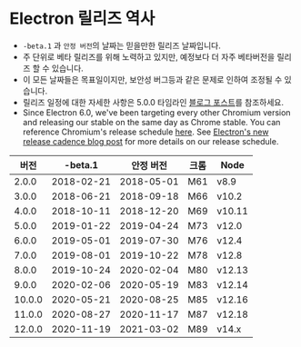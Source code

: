 # Electron 릴리즈 역사

* `-beta.1` 과 `안정 버전`의 날짜는 믿을만한 릴리즈 날짜입니다.
* 주 단위로 베타 릴리즈를 위해 노력하고 있지만, 예정보다 더 자주 베타버전을 릴리즈 할 수 있습니다.
* 이 모든 날짜들은 목표일이지만, 보안성 버그등과 같은 문제로 인하여 조정될 수 있습니다.
* 릴리즈 일정에 대한 자세한 사항은 5.0.0 타임라인 [블로그 포스트](https://electronjs.org/blog/electron-5-0-timeline)를 참조하세요.
* Since Electron 6.0, we've been targeting every other Chromium version and releasing our stable on the same day as Chrome stable. You can reference Chromium's release schedule [here](https://chromiumdash.appspot.com/schedule). See [Electron's new release cadence blog post](https://www.electronjs.org/blog/12-week-cadence) for more details on our release schedule.

| 버전     | -beta.1    | 안정 버전      | 크롬  | Node   |
| ------ | ---------- | ---------- | --- | ------ |
| 2.0.0  | 2018-02-21 | 2018-05-01 | M61 | v8.9   |
| 3.0.0  | 2018-06-21 | 2018-09-18 | M66 | v10.2  |
| 4.0.0  | 2018-10-11 | 2018-12-20 | M69 | v10.11 |
| 5.0.0  | 2019-01-22 | 2019-04-24 | M73 | v12.0  |
| 6.0.0  | 2019-05-01 | 2019-07-30 | M76 | v12.4  |
| 7.0.0  | 2019-08-01 | 2019-10-22 | M78 | v12.8  |
| 8.0.0  | 2019-10-24 | 2020-02-04 | M80 | v12.13 |
| 9.0.0  | 2020-02-06 | 2020-05-19 | M83 | v12.14 |
| 10.0.0 | 2020-05-21 | 2020-08-25 | M85 | v12.16 |
| 11.0.0 | 2020-08-27 | 2020-11-17 | M87 | v12.18 |
| 12.0.0 | 2020-11-19 | 2021-03-02 | M89 | v14.x  |
